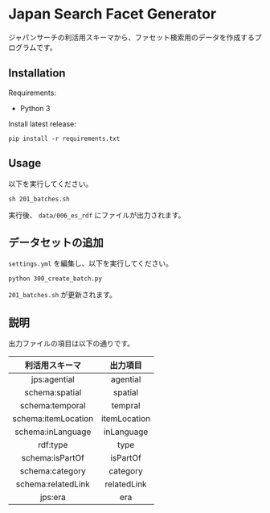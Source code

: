 # Japan Search Facet Generator

ジャパンサーチの利活用スキーマから、ファセット検索用のデータを作成するプログラムです。

## Installation

Requirements:

- Python 3

Install latest release:

```
pip install -r requirements.txt
```

## Usage

以下を実行してください。

```
sh 201_batches.sh
```

実行後、 `data/006_es_rdf` にファイルが出力されます。

## データセットの追加

`settings.yml` を編集し、以下を実行してください。

```
python 300_create_batch.py
```
`201_batches.sh` が更新されます。

## 説明

出力ファイルの項目は以下の通りです。

| 利活用スキーマ | 出力項目  |
| :---:   | :-: |
| jps:agential | agential |
| schema:spatial | spatial |
| schema:temporal | tempral |
| schema:itemLocation | itemLocation |
| schema:inLanguage | inLanguage |
| rdf:type | type |
| schema:isPartOf | isPartOf |
| schema:category | category |
| schema:relatedLink | relatedLink |
| jps:era | era |
